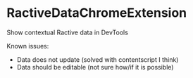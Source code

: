 # RactiveDataChromeExtension
Show contextual Ractive data in DevTools



Known issues:
 - Data does not update (solved with contentscript I think)
 - Data should be editable (not sure how/if it is possible)
